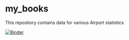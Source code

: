 # my_books
This repository contains data for various Airport statistics

[![Binder](https://mybinder.org/badge_logo.svg)](https://mybinder.org/v2/gh/Jamess-ops/my_nbooks/main)
